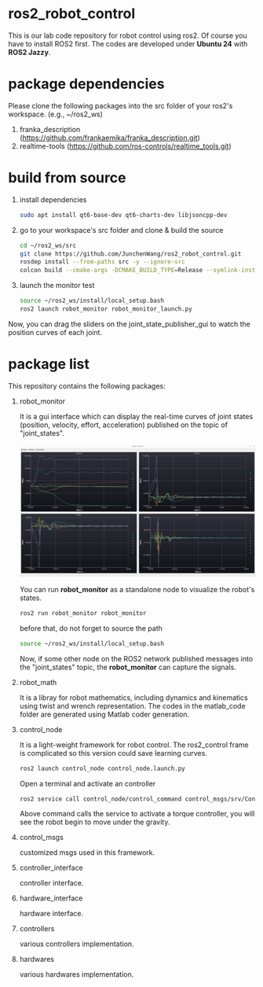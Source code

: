 # ros2_robot_control

This is our lab code repository for robot control using ros2. Of course you have to install ROS2  first. The codes are developed under **Ubuntu 24** with **ROS2 Jazzy**.

# package dependencies

Please clone the following packages into the src folder of your ros2's workspace. (e.g., ~/ros2_ws)

1. franka_description (https://github.com/frankaemika/franka_description.git)
2. realtime-tools (https://github.com/ros-controls/realtime_tools.git)

# build from source

1. install dependencies

   ```bash
   sudo apt install qt6-base-dev qt6-charts-dev libjsoncpp-dev
   ```
2. go to your workspace's src folder and clone & build the source

   ```bash
   cd ~/ros2_ws/src
   git clone https://github.com/JunchenWang/ros2_robot_control.git
   rosdep install --from-paths src -y --ignore-src
   colcon build --cmake-args -DCMAKE_BUILD_TYPE=Release --symlink-install
   ```
3. launch the monitor test

   ```bash
   source ~/ros2_ws/install/local_setup.bash
   ros2 launch robot_monitor robot_monitor_launch.py
   ```

Now, you can drag the sliders on the joint_state_publisher_gui to watch the position curves of each joint.

# package list

This repository contains the following packages:

1. robot_monitor

   It is a gui interface which can display the real-time curves of joint states (position, velocity, effort, acceleration) published on the topic of "joint_states".

   ![screenshot1](screenshot1.png)

   You can run **robot_monitor** as a standalone node to visualize the robot's states.

   ```bash
   ros2 run robot_monitor robot_monitor
   ```
   before that, do not forget to source the path

   ```bash
   source ~/ros2_ws/install/local_setup.bash
   ```
   Now, if some other node on the ROS2 network published messages into the "joint_states" topic, the **robot_monitor** can capture the signals.
2. robot_math

   It is a libray for robot mathematics, including dynamics and kinematics using twist and wrench representation. The codes in the matlab_code folder are generated using Matlab coder generation.
   
3. control_node

   It is a light-weight framework for robot control. The ros2_control frame is complicated so this version could save learning curves.
   ```bash
   ros2 launch control_node control_node.launch.py
   ```
   Open a terminal and activate an controller
   ```bash
   ros2 service call control_node/control_command control_msgs/srv/ControlCommand "{cmd_name: activate, cmd_params: TorqueController}"
   ```
   Above command calls the service to activate a torque controller, you will see the robot begin to move under the gravity.

4. control_msgs
   
   customized msgs used in this framework.

5. controller_interface

   controller interface.

6. hardware_interface

   hardware interface.

7. controllers 

   various controllers implementation.

8. hardwares 

   various hardwares implementation.